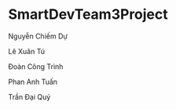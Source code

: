 # SmartDevTeam3Project
<p>Nguyễn Chiếm Dự</p>
<p>Lê Xuân Tú</p>
<p>Đoàn Công Trình</p>
<p>Phan Anh Tuấn</p>
<p>Trần Đại Quý</p>